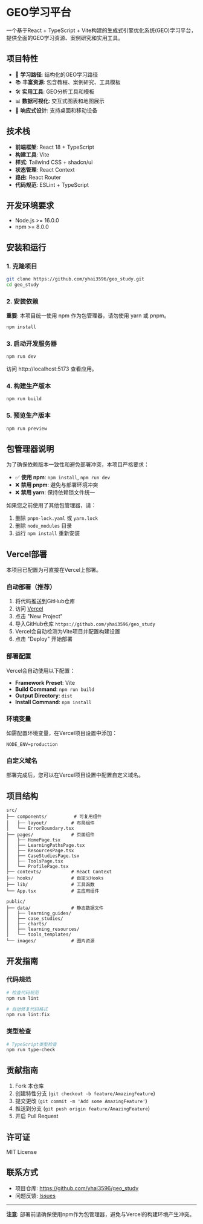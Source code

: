 # GEO学习平台

一个基于React + TypeScript + Vite构建的生成式引擎优化系统(GEO)学习平台，提供全面的GEO学习资源、案例研究和实用工具。

## 项目特性

- 🎯 **学习路径**: 结构化的GEO学习路径
- 📚 **丰富资源**: 包含教程、案例研究、工具模板
- 🛠️ **实用工具**: GEO分析工具和模板
- 📊 **数据可视化**: 交互式图表和地图展示
- 📱 **响应式设计**: 支持桌面和移动设备

## 技术栈

- **前端框架**: React 18 + TypeScript
- **构建工具**: Vite
- **样式**: Tailwind CSS + shadcn/ui
- **状态管理**: React Context
- **路由**: React Router
- **代码规范**: ESLint + TypeScript

## 开发环境要求

- Node.js >= 16.0.0
- npm >= 8.0.0

## 安装和运行

### 1. 克隆项目

```bash
git clone https://github.com/yhai3596/geo_study.git
cd geo_study
```

### 2. 安装依赖

**重要**: 本项目统一使用 npm 作为包管理器，请勿使用 yarn 或 pnpm。

```bash
npm install
```

### 3. 启动开发服务器

```bash
npm run dev
```

访问 http://localhost:5173 查看应用。

### 4. 构建生产版本

```bash
npm run build
```

### 5. 预览生产版本

```bash
npm run preview
```

## 包管理器说明

为了确保依赖版本一致性和避免部署冲突，本项目严格要求：

- ✅ **使用 npm**: `npm install`, `npm run dev`
- ❌ **禁用 pnpm**: 避免与部署环境冲突
- ❌ **禁用 yarn**: 保持依赖锁文件统一

如果您之前使用了其他包管理器，请：

1. 删除 `pnpm-lock.yaml` 或 `yarn.lock`
2. 删除 `node_modules` 目录
3. 运行 `npm install` 重新安装

## Vercel部署

本项目已配置为可直接在Vercel上部署。

### 自动部署（推荐）

1. 将代码推送到GitHub仓库
2. 访问 [Vercel](https://vercel.com)
3. 点击 "New Project"
4. 导入GitHub仓库 `https://github.com/yhai3596/geo_study`
5. Vercel会自动检测为Vite项目并配置构建设置
6. 点击 "Deploy" 开始部署

### 部署配置

Vercel会自动使用以下配置：

- **Framework Preset**: Vite
- **Build Command**: `npm run build`
- **Output Directory**: `dist`
- **Install Command**: `npm install`

### 环境变量

如需配置环境变量，在Vercel项目设置中添加：

```
NODE_ENV=production
```

### 自定义域名

部署完成后，您可以在Vercel项目设置中配置自定义域名。

## 项目结构

```
src/
├── components/          # 可复用组件
│   ├── layout/         # 布局组件
│   └── ErrorBoundary.tsx
├── pages/              # 页面组件
│   ├── HomePage.tsx
│   ├── LearningPathsPage.tsx
│   ├── ResourcesPage.tsx
│   ├── CaseStudiesPage.tsx
│   ├── ToolsPage.tsx
│   └── ProfilePage.tsx
├── contexts/           # React Context
├── hooks/              # 自定义Hooks
├── lib/                # 工具函数
└── App.tsx             # 主应用组件

public/
├── data/               # 静态数据文件
│   ├── learning_guides/
│   ├── case_studies/
│   ├── charts/
│   ├── learning_resources/
│   └── tools_templates/
└── images/             # 图片资源
```

## 开发指南

### 代码规范

```bash
# 检查代码规范
npm run lint

# 自动修复代码格式
npm run lint:fix
```

### 类型检查

```bash
# TypeScript类型检查
npm run type-check
```

## 贡献指南

1. Fork 本仓库
2. 创建特性分支 (`git checkout -b feature/AmazingFeature`)
3. 提交更改 (`git commit -m 'Add some AmazingFeature'`)
4. 推送到分支 (`git push origin feature/AmazingFeature`)
5. 开启 Pull Request

## 许可证

MIT License

## 联系方式

- 项目仓库: https://github.com/yhai3596/geo_study
- 问题反馈: [Issues](https://github.com/yhai3596/geo_study/issues)

---

**注意**: 部署前请确保使用npm作为包管理器，避免与Vercel的构建环境产生冲突。
